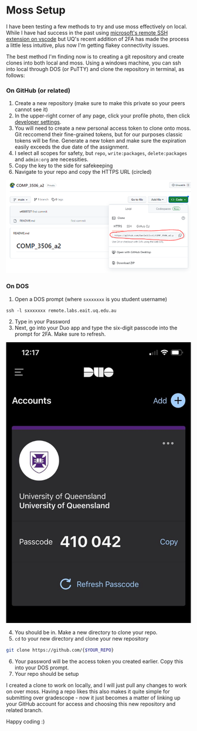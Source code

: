 # Moss Setup

I have been testing a few methods to try and use moss effectively on local. While I have had success in the past using [microsoft's remote SSH extension on vscode](https://marketplace.visualstudio.com/items?itemName=ms-vscode-remote.remote-ssh) but UQ's recent addition of 2FA has made the process a little less intuitive, plus now I'm getting flakey connectivity issues.

The best method I'm finding now is to creating a git repository and create clones into both local and moss. Using a windows machine, you can ssh into local through DOS (or PuTTY) and clone the repository in terminal, as follows:

### On GitHub (or related)
1. Create a new repository (make sure to make this private so your peers cannot see it)
2. In the upper-right corner of any page, click your profile photo, then click [developer settings](https://github.com/settings/apps).
3. You will need to create a new personal access token to clone onto moss. Git reccomend their fine-grained tokens, but for our purposes classic tokens will be fine. Generate a new token and make sure the expiration easily exceeds the due date of the assignment.
4. I select all scopes for safety, but ``repo``, ``write:packages``, ``delete:packages`` and ``admin:org`` are necessities.
5. Copy the key to the side for safekeeping
6. Navigate to your repo and copy the HTTPS URL (circled)

![Alt text](assets/IMG62.PNG)



### On DOS
1. Open a DOS prompt (where ``sxxxxxxx`` is you student username)

```DOS
ssh -l sxxxxxxx remote.labs.eait.uq.edu.au
```
2. Type in your Password
3. Next, go into your Duo app and type the six-digit passcode into the prompt for 2FA. Make sure to refresh.

![Alt text](assets/372319381_227948666541514_4190491006374378909_n.jpg)

4. You should be in. Make a new directory to clone your repo.
5. ``cd`` to your new directory and clone your new repository
```bash
git clone https://github.com/{$YOUR_REPO}
```
6. Your password will be the access token you created earlier. Copy this into your DOS prompt.
7. Your repo should be setup

I created a clone to work on locally, and I will just pull any changes to work on over moss. Having a repo likes this also makes it quite simple for submitting over gradescope - now it just becomes a matter of linking up your GitHub account for access and choosing this new repository and related branch.

Happy coding :)